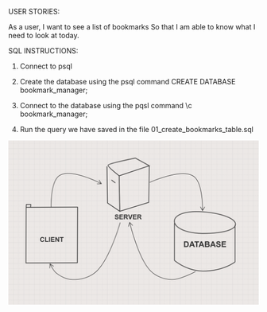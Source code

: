 USER STORIES:

As a user,
I want to see a list of bookmarks
So that I am able to know what I need to look at today.


SQL INSTRUCTIONS:

1. Connect to psql

2. Create the database using the psql command CREATE DATABASE bookmark_manager;

3. Connect to the database using the pqsl command \c bookmark_manager;

4. Run the query we have saved in the file 01_create_bookmarks_table.sql

![Screenshot](diagram.png)

